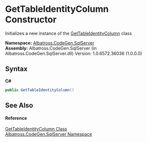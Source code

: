 # GetTableIdentityColumn Constructor 
 

Initializes a new instance of the <a href="C8BBE64F.md">GetTableIdentityColumn</a> class

**Namespace:**&nbsp;<a href="9727DDEC.md">Albatross.CodeGen.SqlServer</a><br />**Assembly:**&nbsp;Albatross.CodeGen.SqlServer (in Albatross.CodeGen.SqlServer.dll) Version: 1.0.6572.36036 (1.0.0.0)

## Syntax

**C#**<br />
``` C#
public GetTableIdentityColumn()
```


## See Also


#### Reference
<a href="C8BBE64F.md">GetTableIdentityColumn Class</a><br /><a href="9727DDEC.md">Albatross.CodeGen.SqlServer Namespace</a><br />